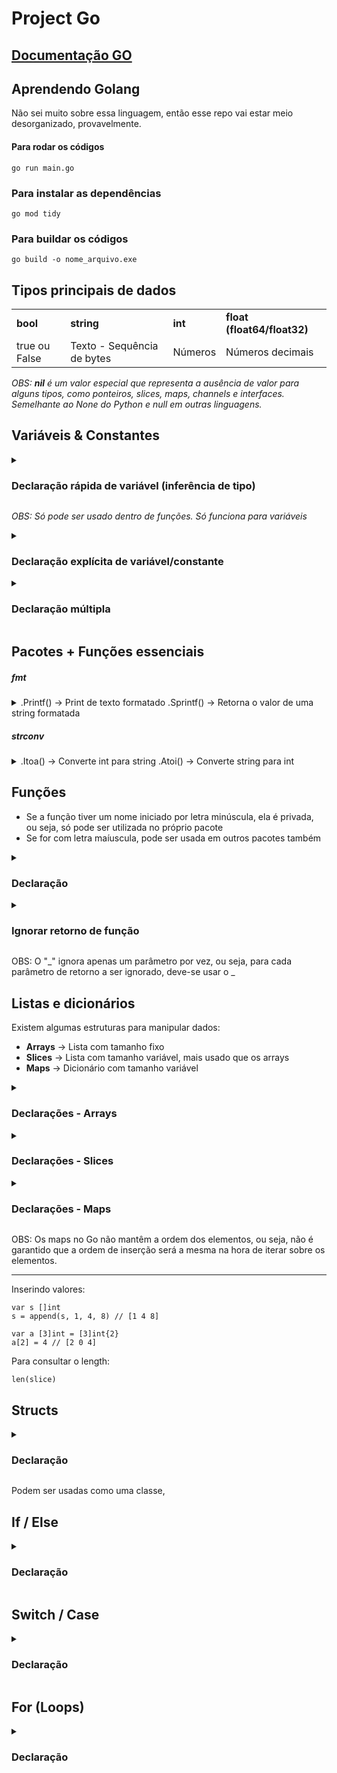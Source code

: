 # Project Go

## [Documentação GO](https://pkg.go.dev/)

## Aprendendo Golang

Não sei muito sobre essa linguagem, então esse repo vai estar meio desorganizado, provavelmente.

#### Para rodar os códigos

```
go run main.go
```

### Para instalar as dependências

```
go mod tidy
```

### Para buildar os códigos

```
go build -o nome_arquivo.exe
```

## Tipos principais de dados

<table>
    <tr>
        <td><b>bool</b></td>
        <td><b>string</b></td>
        <td><b>int</b></td>
        <td><b>float (float64/float32)</b></td>
    </tr>
        <tr>
        <td>true ou False</td>
        <td>Texto - Sequência de bytes</td>
        <td>Números</td>
        <td>Números decimais</td>
    </tr>
</table>

<i></o>OBS: <b>nil</b> é um valor especial que representa a ausência de valor para alguns tipos, como ponteiros, slices, maps, channels e interfaces. Semelhante ao None do Python e null em outras linguagens.</i>

## Variáveis & Constantes

<details>
    <summary>
    <h3>Declaração rápida de variável (inferência de tipo)</h3>
    </summary>

    idade := 30
</details>

<i>OBS: Só pode ser usado dentro de funções. Só funciona para variáveis</i>

<details>
    <summary>
        <h3>Declaração explícita de variável/constante</h3>
    </summary>

    var idade1 int = 30

    const idade2 int = 25

    // Ou

    var nome1 string
    nome = "João"

    // Ou

    var dia = "Terça-Feira"

    const data = "26 de fevereiro"

</details>

<details>
    <summary>
        <h3>Declaração múltipla</h3>
    </summary>

    var a, b int = 1, 2
</details>

## Pacotes + Funções essenciais

##### fmt

<details>
    <summary>
        .Printf() &rarr; Print de texto formatado
        .Sprintf() &rarr; Retorna o valor de uma string formatada
    </summary>

    Exemplo: 
    // Exemplo: 

    fmt.Printf("Type: %T - Value: %v", true, true)
    Resultado: Type: bool - Value: true
    // Resultado: Type: bool - Value: true

    // Para retornar o valor de uma string formatada:

    str := fmt.Sprintf("Número: %d, Texto: %s", 42, "oi")
    fmt.Println(str)
    // Resultado: Número: 42, Texto: oi

    --

    Notações:

    %v -> Printa o valor da variável
    %T -> Printa o tipo da variável
</details>

##### strconv

<details>
    <summary>
        .Itoa() &rarr; Converte int para string
        .Atoi() &rarr; Converte string para int
    </summary>

    // Exemplo:

    str := strconv.Itoa(123) // "123"
    num, err := strconv.Atoi("456") // 456, nil (se a conversão for bem-sucedida)

    if err != nil {
        fmt.Println("Erro na conversão:", err)
    } else {
        fmt.Println("Número convertido:", num)
    }

    // Resultado: Número convertido: 456

    // OBS: A função Atoi retorna dois valores: o número convertido e um erro (se houver). É importante sempre verificar o erro ao fazer a conversão.

    // Outras funções úteis do pacote strconv:
    str := strconv.FormatBool(true) // "true"
    str := strconv.FormatFloat(3.14, 'f', 2, 64) // "3.14"
    str := strconv.FormatInt(12345, 10) // "12345"
    num, err := strconv.ParseBool("true") // true, nil
    num, err := strconv.ParseFloat("3.14", 64) // 3.14, nil
    num, err := strconv.ParseInt("12345", 10, 64) // 12345, nil

    // Sempre verificar o erro ao usar as funções Parse*
    
</details>

## Funções

- Se a função tiver um nome iniciado por letra minúscula, ela é privada, ou seja, só pode ser utilizada no próprio pacote
- Se for com letra maíuscula, pode ser usada em outros pacotes também

<details>
    <summary>
        <h3>Declaração</h3>
    </summary>

    // Função obrigatória. A função main sempre é a função principal do Go.
    func main() {
        fmt.Printf("A soma é %v", soma(2,3))
    }

    func soma(x int, y int) int {
        return x + y
    }

</details>

<details>
    <summary>
        <h3>Ignorar retorno de função</h3>
    </summary>

    func main() {
        nome, _ := nomeSobrenome("Gustavo", "Oliveira")

        _, sobrenome = nomeSobrenome("José", "Maria")

        fmt.Println(nome) // Gustavo
        fmt.PrintLn(sobrenome) //  Maria
    }

    func nomeSobrenome(nome, sob string) (string, string) {
        return nome, sobrenome
    }

</details>

OBS: O "_" ignora apenas um parâmetro por vez, ou seja, para cada parâmetro de retorno a ser ignorado, deve-se usar o _

## Listas e dicionários

Existem algumas estruturas para manipular dados:

- <b>Arrays</b> &rarr; Lista com tamanho fixo
- <b>Slices</b> &rarr; Lista com tamanho variável, mais usado que os arrays
- <b>Maps</b> &rarr; Dicionário com tamanho variável

<details>
    <summary>
        <h3>Declarações - Arrays</h3>
    </summary>

    // Declaração explícita
    var a [3]int = [3]int{1, 2, 3}

    // Com valores
    a := [3]int{1, 2, 3}

    // Com inferência
     a := [3]int{1, 2, 3}

     // Automatizada, valores contados pelo compilador
     a := [...]int{10, 20, 30}

</details>

<details>
    <summary>
        <h3>Declarações - Slices</h3>
    </summary>

    // Declaração explícita com valores
    var s []int = []int{1, 2, 3}

    // Com valores
    s := []int{1, 2, 3}

    // Vazio
    var s []int

    // Com make
    s := make([]int, 5)     // Posições zeradas
    s := make([]int, 3, 10) // len=3, cap=10

    // A partir de um array
    a := [5]int{1, 2, 3, 4, 5}
    s := a[1:4]     // slice: [2 3 4]

    // Declaração de mais de um slice ao mesmo tempo
    var s1, s2 []int

</details>

<details>
    <summary>
        <h3>Declarações - Maps</h3>
    </summary>

    // Declaração explícita com inicialização usando make
    var m map[string]int = make(map[string]int)

    // Declaração com inicialização e valores (literal)
    m := map[string]int{
        "joao":  10,
        "maria": 20,
    }

    // Declaração com inferência e inicialização vazia usando make
    m := make(map[string]int)

    // Ou inicialização vazia usando literal
    m = map[string]int{}

    // Declaração sem inicialização (map nil)
    var m map[string]int
    // m está nil, não pode adicionar valores ainda
    // Para usar, precisa inicializar:
    m = make(map[string]int) // Agora pode usar normalmente

</details>

OBS: Os maps no Go não mantêm a ordem dos elementos, ou seja, não é garantido que a ordem de inserção será a mesma na hora de iterar sobre os elementos.

<hr>

Inserindo valores:

```
var s []int
s = append(s, 1, 4, 8) // [1 4 8]

var a [3]int = [3]int{2}
a[2] = 4 // [2 0 4]
```

Para consultar o length:

```
len(slice)
```

## Structs

<details>
    <summary>
        <h3>Declaração</h3>
    </summary>

    type Pessoa struct {
        Nome      string
        Sobrenome string
        Idade     int
    }

    // Declaração de variável do tipo Pessoa
    var gustavo Pessoa

    // Declaração com valores
    gustavo := Pessoa{
        Nome:      "Gustavo",
        Sobrenome: "Oliveira",
        Idade:     30
    }

    É possível também declarar sem os nomes dos campos, mas não é recomendado:
    gustavo := Pessoa{"Gustavo", "Oliveira", 30}

    // Acessando os campos
    fmt.Println(gustavo.Nome) // Gustavo

    // Structs dentro de outras structs
    type Endereco struct {
        Rua    string
        Numero int
    }

    type Pessoa struct {
        Nome      string
        Sobrenome string
        Idade     int
        Endereco  Endereco // Struct dentro de outra struct
    }

    // Acessando os campos da struct interna
    fmt.Println(gustavo.Endereco.Rua) // Rua Exemplo

    // Slice de structs
    pessoas := []Pessoa{
        {Nome: "Gustavo", Sobrenome: "Oliveira", Idade: 30},
        {Nome: "Maria", Sobrenome: "Silva", Idade: 25},
    }

</details>

Podem ser usadas como uma classe, 

## If / Else

<details>
    <summary>
        <h3>Declaração</h3>
    </summary>

    idade := 18

    if idade >= 18 {
        fmt.Println("Maior de idade")
    } else {
        fmt.Println("Menor de idade")
    }

    // Com else if
    if idade < 12 {
        fmt.Println("Criança")
    } else if idade < 18 {
        fmt.Println("Adolescente")
    } else {
        fmt.Println("Adulto")
    }

    // Com declaração curta
    if idade := 18; idade >= 18 {
        fmt.Println("Maior de idade")
    } else {
        fmt.Println("Menor de idade")
    }

    // OBS: A variável idade só existe dentro do if/else

</details>

## Switch / Case

<details>
    <summary>
        <h3>Declaração</h3>
    </summary>

    dia := "Segunda"

    switch dia {
    case "Segunda":
        fmt.Println("Início da semana")
    case "Sábado", "Domingo":
        fmt.Println("Fim de semana")
    default:
        fmt.Println("Dia da semana")
    }

    // Com expressão
    switch {
    case dia == "Segunda":
        fmt.Println("Início da semana")
    case dia == "Sábado" || dia == "Domingo":
        fmt.Println("Fim de semana")
    default:
        fmt.Println("Dia da semana")
    }

    // Com declaração curta
    switch dia := "Segunda"; dia {
    case "Segunda":
        fmt.Println("Início da semana")
    case "Sábado", "Domingo":
        fmt.Println("Fim de semana")
    default:
        fmt.Println("Dia da semana")
    }
</details>

## For (Loops)

<details>
    <summary>
        <h3>Declaração</h3>
    </summary>

    // Loop tradicional
    for i := 0; i < 5; i++ {
        fmt.Println(i)
    }

    // Loop com range (para slices, arrays e maps)
    numeros := []int{1, 2, 3, 4, 5}
    for i, num := range numeros {
        fmt.Printf("Índice: %d - Valor: %d\n", i, num)
    }

    // Loop infinito
    for {
        fmt.Println("Loop infinito")
        break // Para sair do loop
        // Se não tiver o break, o loop continuará indefinidamente
        // Para parar o programa, pode usar ctrl + C no terminal
    }  

    // Loop com condição (similar ao while)
    count := 0
    for count < 5 {
        fmt.Println(count)
        count++
    }
</details>  